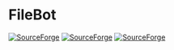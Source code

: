 # FileBot
[![SourceForge](https://img.shields.io/sourceforge/dt/filebot/filebot.svg)](https://sourceforge.net/projects/filebot/files/filebot/)
[![SourceForge](https://img.shields.io/sourceforge/dm/filebot/filebot.svg)](https://sourceforge.net/projects/filebot/files/filebot/)
[![SourceForge](https://img.shields.io/sourceforge/dw/filebot/filebot.svg)](https://sourceforge.net/projects/filebot/files/filebot/)
